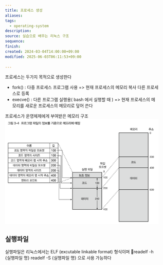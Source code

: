 ```yaml
---
title: 프로세스 생성
aliases: 
tags:
  - operating-system
description: 
source: 실습으로 배우는 리눅스 구조
sequence: 
finish: 
created: 2024-03-04T14:00:00+09:00
modified: 2025-06-03T06:11:53+09:00

---
```

프로세스는 두가지 목적으로 생성한다
- fork() : 다중 프로세스 프로그램 사용 => 현재 프로세스의 메모리 복사 다른 프로세스로 등록
- execve() : 다른 프로그램 실행용( bash 에서 실행할 때 ) => 현재 프로세스의 메모리를 새로운 프로세스의 메모리로 덮어 쓴다

프로세스가 운영체제에게 부여받은 메모리 구조
![](../08.media/20240304174149.png)


## 실행파일
실행파일은 리눅스에서는 ELF (excutable linkable format) 형식이며
readelf -h {실행파일 명}
readelf -S {실행파일 명}
으로 사용 가능하다
